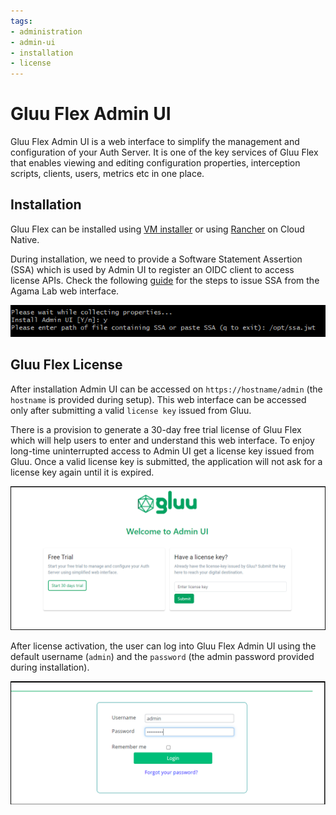 ```yaml
---
tags:
- administration
- admin-ui
- installation
- license
---
```


# Gluu Flex Admin UI

Gluu Flex Admin UI is a web interface to simplify the management and configuration of your Auth Server. It is one of the key services of Gluu Flex that enables viewing and editing configuration properties, interception scripts, clients, users, metrics etc in one place.

## Installation

Gluu Flex can be installed using [VM installer](../../install/vm-install/vm-requirements.md) or using [Rancher](../recipes/getting-started-rancher.md) on Cloud Native.

During installation, we need to provide a Software Statement Assertion (SSA) which is used by Admin UI to register an OIDC client to access license APIs. Check the following [guide](../../install/software-statements/ssa.md) for the steps to issue SSA from the Agama Lab web interface.

![image](../../assets/admin-ui/install-ssa.png)

## Gluu Flex License

After installation Admin UI can be accessed on `https://hostname/admin` (the `hostname` is provided during setup). This web interface can be accessed only after submitting a valid `license key` issued from Gluu.

There is a provision to generate a 30-day free trial license of Gluu Flex which will help users to enter and understand this web interface. To enjoy long-time uninterrupted access to Admin UI get a license key issued from Gluu. Once a valid license key is submitted, the application will not ask for a license key again until it is expired.

![image](../../assets/admin-ui/license-key-submit.png)

After license activation, the user can log into Gluu Flex Admin UI using the default username (`admin`) and the `password` (the admin password provided during installation).

![image](../../assets/admin-ui/login-page.png)



